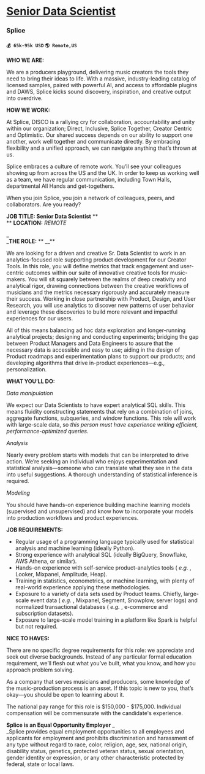 # [Senior Data Scientist](https://www.remotewlb.com/apply/senior-data-scientist-43432)  
### Splice  
#### `💰 65k-95k USD` `🌎 Remote,US`  

**WHO WE ARE:**

We are a producers playground, delivering music creators the tools they need to bring their ideas to life. With a massive, industry-leading catalog of licensed samples, paired with powerful AI, and access to affordable plugins and DAWS, Splice kicks sound discovery, inspiration, and creative output into overdrive.

**HOW WE WORK:**

At Splice, DISCO is a rallying cry for collaboration, accountability and unity within our organization; Direct, Inclusive, Splice Together, Creator Centric and Optimistic. Our shared success depends on our ability to support one another, work well together and communicate directly. By embracing flexibility and a unified approach, we can navigate anything that’s thrown at us.

Splice embraces a culture of remote work. You’ll see your colleagues showing up from across the US and the UK. In order to keep us working well as a team, we have regular communication, including Town Halls, departmental All Hands and get-togethers.

When you join Splice, you join a network of colleagues, peers, and collaborators. Are you ready?

 **JOB TITLE: Senior Data Scientist** **  
** **LOCATION:** _REMOTE_

_  
_**THE ROLE:** ** __**

We are looking for a driven and creative Sr. Data Scientist to work in an analytics-focused role supporting product development for our Creator Tools. In this role, you will define metrics that track engagement and user-centric outcomes within our suite of innovative creative tools for music-makers. You will sit squarely between the realms of deep creativity and analytical rigor, drawing connections between the creative workflows of musicians and the metrics necessary rigorously and accurately measure their success. Working in close partnership with Product, Design, and User Research, you will use analytics to discover new patterns of user behavior and leverage these discoveries to build more relevant and impactful experiences for our users.

All of this means balancing ad hoc data exploration and longer-running analytical projects; designing and conducting experiments; bridging the gap between Product Managers and Data Engineers to assure that the necessary data is accessible and easy to use; aiding in the design of Product roadmaps and experimentation plans to support our products; and developing algorithms that drive in-product experiences—e.g., personalization.

**WHAT YOU’LL DO:**

_Data manipulation_

We expect our Data Scientists to have expert analytical SQL skills. This means fluidity constructing statements that rely on a combination of joins, aggregate functions, subqueries, and window functions. This role will work with large-scale data, so _this person must have experience writing efficient, performance-optimized queries_.

_Analysis_

Nearly every problem starts with models that can be interpreted to drive action. We’re seeking an individual who enjoys experimentation and statistical analysis—someone who can translate what they see in the data into useful suggestions. A thorough understanding of statistical inference is required.

_Modeling_

You should have hands-on experience building machine learning models (supervised and unsupervised) and know how to incorporate your models into production workflows and product experiences.

**JOB REQUIREMENTS:**

  * Regular usage of a programming language typically used for statistical analysis and machine learning (ideally Python).
  * Strong experience with analytical SQL (ideally BigQuery, Snowflake, AWS Athena, or similar).
  * Hands-on experience with self-service product-analytics tools ( _e.g._ , Looker, Mixpanel, Amplitude, Heap).
  * Training in statistics, econometrics, or machine learning, with plenty of real-world experience applying these methodologies.
  * Exposure to a variety of data sets used by Product teams. Chiefly, large-scale event data ( _e.g._ , Mixpanel, Segment, Snowplow, server logs) and normalized transactional databases ( _e.g._ , e-commerce and subscription datasets).
  * Exposure to large-scale model training in a platform like Spark is helpful but not required.

**NICE TO HAVES:**

There are no specific degree requirements for this role: we appreciate and seek out diverse backgrounds. Instead of any particular formal education requirement, we’ll flesh out what you’ve built, what you know, and how you approach problem solving.

As a company that serves musicians and producers, some knowledge of the music-production process is an asset. If this topic is new to you, that’s okay—you should be open to learning about it.

The national pay range for this role is $150,000 - $175,000. Individual compensation will be commensurate with the candidate's experience.

 **Splice is an Equal Opportunity Employer** _  
_Splice provides equal employment opportunities to all employees and applicants for employment and prohibits discrimination and harassment of any type without regard to race, color, religion, age, sex, national origin, disability status, genetics, protected veteran status, sexual orientation, gender identity or expression, or any other characteristic protected by federal, state or local laws.


